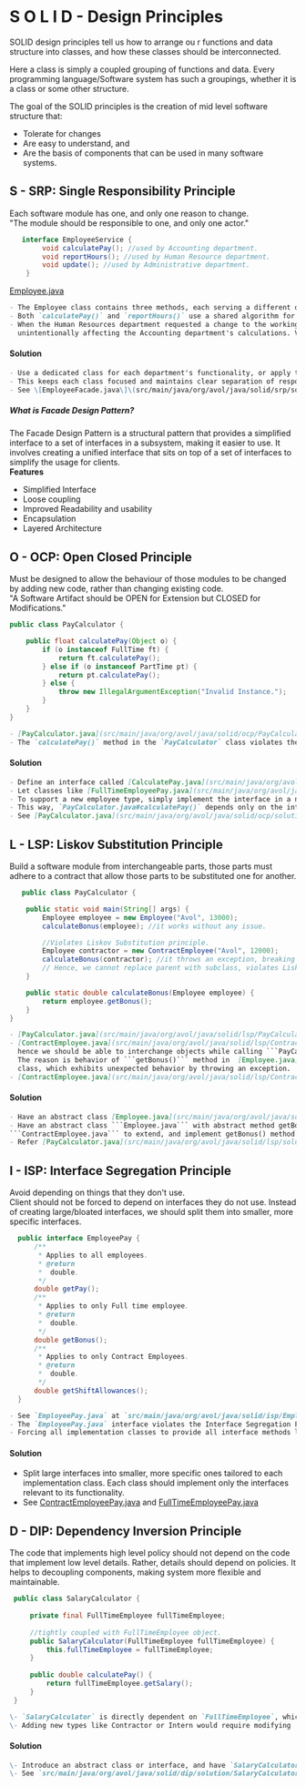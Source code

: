 # S O L I D - Design Principles  

SOLID design principles tell us how to arrange ou
r functions and data structure into classes, and how these classes
should be interconnected.

Here a class is simply a coupled grouping of functions and data. Every programming language/Software system has such 
a groupings, whether it is a class or some other structure.  

The goal of the SOLID principles is the creation of mid level software structure that:  
- Tolerate for changes  
- Are easy to understand, and  
- Are the basis of components that can be used in many software systems.

## S - SRP: Single Responsibility Principle  
Each software module has one, and only one reason to change.  
"The module should be responsible to one, and only one actor."
```java
   interface EmployeeService {
        void calculatePay(); //used by Accounting department.
        void reportHours(); //used by Human Resource department.
        void update(); //used by Administrative department.
    }   
```
[Employee.java](src/main/java/org/avol/java/solid/srp/Employee.java)

```markdown
- The Employee class contains three methods, each serving a different department or actor.
- Both `calculatePay()` and `reportHours()` use a shared algorithm for calculating working hours, which was placed in a common location.
- When the Human Resources department requested a change to the working hours calculation, the developer updated the shared logic, 
  unintentionally affecting the Accounting department's calculations. Violation of Single Responsibility Principle.
```

#### Solution
```markdown
- Use a dedicated class for each department's functionality, or apply the Facade pattern to create a simple interface that delegates to specialized classes.
- This keeps each class focused and maintains clear separation of responsibilities.
- See \[EmployeeFacade.java\]\(src/main/java/org/avol/java/solid/srp/solution/EmployeeFacade.java\) for an example.
```

##### What is Facade Design Pattern?  
The Facade Design Pattern is a structural pattern that provides a simplified interface to a set of interfaces in a subsystem, making it easier to use. 
It involves creating a unified interface that sits on top of a set of interfaces to simplify the usage for clients.  
**Features**
- Simplified Interface
- Loose coupling
- Improved Readability and usability
- Encapsulation
- Layered Architecture

## O - OCP: Open Closed Principle  
Must be designed to allow the behaviour of those modules to be changed by adding new code, rather than changing existing code.  
"A Software Artifact should be OPEN for Extension but CLOSED for Modifications."
```java
public class PayCalculator {

    public float calculatePay(Object o) {
        if (o instanceof FullTime ft) {
            return ft.calculatePay();
        } else if (o instanceof PartTime pt) {
            return pt.calculatePay();
        } else {
            throw new IllegalArgumentException("Invalid Instance.");
        }
    }
}
```
```markdown
- [PayCalculator.java](src/main/java/org/avol/java/solid/ocp/PayCalculator.java)  
- The `calculatePay()` method in the `PayCalculator` class violates the Open Closed Principle. If a new employee type needs to be supported, the class must be modified, which goes against OCP.
```

#### Solution
```markdown
- Define an interface called [CalculatePay.java](src/main/java/org/avol/java/solid/ocp/solution/CalculatePay.java) with an abstract `calculate()` method.
- Let classes like [FullTimeEmployeePay.java](src/main/java/org/avol/java/solid/ocp/solution/FullTimeEmployeePay.java) and [PartTimeEmployeePay.java](src/main/java/org/avol/java/solid/ocp/solution/PartTimeEmployeePay.java) implement this interface.
- To support a new employee type, simply implement the interface in a new class, without changing existing code.
- This way, `PayCalculator.java#calculatePay()` depends only on the interface, making it easy to extend for new types.
- See [PayCalculator.java](src/main/java/org/avol/java/solid/ocp/solution/PayCalculator.java) for an example.
```

## L - LSP: Liskov Substitution Principle  
Build a software module from interchangeable parts, those parts must adhere to a contract that allow those parts to be 
substituted one for another.  
```java
   public class PayCalculator {

    public static void main(String[] args) {
        Employee employee = new Employee("Avol", 13000);
        calculateBonus(employee); //it works without any issue.

        //Violates Liskov Substitution principle.
        Employee contractor = new ContractEmployee("Avol", 12000);
        calculateBonus(contractor); //it throws an exception, breaking the behavior.
        // Hence, we cannot replace parent with subclass, violates Liskov Substitution.
    }

    public static double calculateBonus(Employee employee) {
        return employee.getBonus();
    }
}
```

```markdown
- [PayCalculator.java](src/main/java/org/avol/java/solid/lsp/PayCalculator.java)
- [ContractEmployee.java](src/main/java/org/avol/java/solid/lsp/ContractEmployee.java) is extending from [Employee.java](src/main/java/org/avol/java/solid/lsp/Employee.java), 
  hence we should be able to interchange objects while calling ```PayCalculator.java#calculateBonus()``` method, But we cannot. 
  The reason is behavior of ```getBonus()``` method in  [Employee.java](src/main/java/org/avol/java/solid/lsp/solution/Employee.java) has been changed in [ContractEmployee.java](src/main/java/org/avol/java/solid/lsp/ContractEmployee.java) 
  class, which exhibits unexpected behavior by throwing an exception.
- [ContractEmployee.java](src/main/java/org/avol/java/solid/lsp/ContractEmployee.java) class implementation violates Liskov Substitute Principle.
```
 
#### Solution
```markdown
- Have an abstract class [Employee.java](src/main/java/org/avol/java/solid/lsp/solution/Employee.java), and implement
- Have an abstract class ```Employee.java``` with abstract method getBonus(), let ```FullTimeEmployee.java``` and 
```ContractEmployee.java``` to extend, and implement getBonus() method with appropriate implementation.
- Refer [PayCalculator.java](src/main/java/org/avol/java/solid/lsp/solution/PayCalculator.java)
```

## I - ISP: Interface Segregation Principle
Avoid depending on things that they don't use.    
Client should not be forced to depend on interfaces they do not use. Instead of creating large/bloated interfaces, we should 
split them into smaller, more specific interfaces.  

```java
  public interface EmployeePay {
      /**
       * Applies to all employees.
       * @return
       *  double.
       */
      double getPay();
      /**
       * Applies to only Full time employee.
       * @return
       *  double.
       */
      double getBonus();
      /**
       * Applies to only Contract Employees.
       * @return
       *  double.
       */
      double getShiftAllowances();
  }
```

```markdown
- See `EmployeePay.java` at `src/main/java/org/avol/java/solid/isp/EmployeePay.java`.
- The `EmployeePay.java` interface violates the Interface Segregation Principle because not all methods are relevant to every implementation (e.g., FullTime or Contract employees).
- Forcing all implementation classes to provide all interface methods leads to unnecessary and inappropriate code.
```

#### Solution
- Split large interfaces into smaller, more specific ones tailored to each implementation class. Each class should implement only the interfaces relevant to its functionality.
- See [ContractEmployeePay.java](src/main/java/org/avol/java/solid/isp/solution/ContractEmployeePay.java) and [FullTimeEmployeePay.java](src/main/java/org/avol/java/solid/isp/solution/FullTimeEmployeePay.java)


## D - DIP: Dependency Inversion Principle
The code that implements high level policy should not depend on the code that implement low level details. 
Rather, details should depend on policies. It helps to decoupling components, making system more flexible and maintainable.

```java
 public class SalaryCalculator {
 
     private final FullTimeEmployee fullTimeEmployee;
     
     //tightly coupled with FullTimeEmployee object.
     public SalaryCalculator(FullTimeEmployee fullTimeEmployee) {
         this.fullTimeEmployee = fullTimeEmployee;
     }
     
     public double calculatePay() {
         return fullTimeEmployee.getSalary();
     }
 }
```

```markdown
\- `SalaryCalculator` is directly dependent on `FullTimeEmployee`, which limits its flexibility for other employee types.  
\- Adding new types like Contractor or Intern would require modifying `SalaryCalculator`, violating the Open-Closed Principle.
```
#### Solution
```markdown
\- Introduce an abstract class or interface, and have `SalaryCalculator` depend on this abstraction instead of a concrete class.
\- See `src/main/java/org/avol/java/solid/dip/solution/SalaryCalculator.java` for an example.
```

